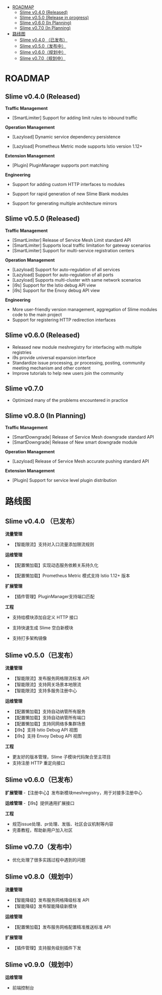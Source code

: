 - [ROADMAP](#roadmap)
  - [Slime v0.4.0 (Released)](#slime-v040-released)
  - [Slime v0.5.0 (Release in progress)](#slime-v050-release-in-progress)
  - [Slime v0.6.0 (In Planning)](#slime-v060-in-planning)
  - [Slime v0.7.0 (In Planning)](#slime-v070-in-planning)
- [路线图](#路线图)
  - [Slime v0.4.0 （已发布）](#slime-v040-已发布)
  - [Slime v0.5.0（发布中）](#slime-v050发布中)
  - [Slime v0.6.0（规划中）](#slime-v060规划中)
  - [Slime v0.7.0（规划中）](#slime-v070规划中)



# ROADMAP

## Slime v0.4.0 (Released)

**Traffic Management**

- [SmartLimiter] Support for adding limit rules to inbound traffic

**Operation Management**

- [Lazyload] Dynamic service dependency persistence

- [Lazyload] Prometheus Metric mode supports Istio version 1.12+

**Extension Management**

- [Plugin] PluginManager supports port matching

**Engineering**

- Support for adding custom HTTP interfaces to modules

- Support for rapid generation of new Slime Blank modules

- Support for generating multiple architecture mirrors



## Slime v0.5.0 (Released)

**Traffic Management**

- [SmartLimiter] Release of Service Mesh Limit standard API
- [SmartLimiter] Supports local traffic limitation for gateway scenarios
- [SmartLimiter] Support for multi-service registration centers

**Operation Management**

- [Lazyload] Support for auto-regulation of all services
- [Lazyload] Support for auto-regulation of all ports
- [Lazyload] Supports multi-cluster with same network scenarios
- [i9s] Support for the Istio debug API view
- [i9s] Support for the Envoy debug API view

**Engineering**

- More user-friendly version management, aggregation of Slime modules code to the main project
- Support for registering HTTP redirection interfaces


## Slime v0.6.0 (Released)

- Released new module meshregistry for interfacing with multiple registries
- i9s provide universal expansion interface
- Standardize issue processing, pr processing, posting, community meeting mechanism and other content
- Improve tutorials to help new users join the community

## Slime v0.7.0

- Optimized many of the problems encountered in practice


## Slime v0.8.0 (In Planning)

**Traffic Management**

- [SmartDowngrade] Release of Service Mesh downgrade standard API
- [SmartDowngrade] Release of New smart downgrade module

**Operation Management**

- [Lazyload] Release of Service Mesh accurate pushing standard API

**Extension Management**

- [Plugin] Support for service level plugin distribution


# 路线图

## Slime v0.4.0 （已发布）

**流量管理**

- 【智能限流】支持对入口流量添加限流规则

**运维管理**

- 【配置懒加载】实现动态服务依赖关系持久化

- 【配置懒加载】Prometheus Metric 模式支持 Istio 1.12+ 版本

**扩展管理**

- 【插件管理】PluginManager支持端口匹配

**工程**

- 支持给模块添加自定义 HTTP 接口

- 支持快速生成 Slime 空白新模块

- 支持打多架构镜像



## Slime v0.5.0（已发布）

**流量管理**

- 【智能限流】发布服务网格限流标准 API
- 【智能限流】支持网关场景本地限流
- 【智能限流】支持多服务注册中心

**运维管理**

- 【配置懒加载】支持自动纳管所有服务
- 【配置懒加载】支持自动纳管所有端口
- 【配置懒加载】支持同网络多集群场景
- 【i9s】支持 Istio Debug API 视图
- 【i9s】支持 Envoy Debug API 视图

**工程**

- 更友好的版本管理，Slime 子模块代码聚合至主项目
- 支持注册 HTTP 重定向接口


## Slime v0.6.0（已发布）

**扩展管理**
-【注册中心】发布新模块meshregistry，用于对接多注册中心

**运维管理**
-【i9s】提供通用扩展接口

**工程**
- 规范issue处理、pr处理、发版、社区会议机制等内容 
- 完善教程，帮助新用户加入社区


## Slime v0.7.0（发布中）

- 优化处理了很多实践过程中遇到的问题


## Slime v0.8.0（规划中）

**流量管理**

- 【智能降级】发布服务网格降级标准 API
- 【智能降级】发布智能降级新模块

**运维管理**

- 【配置懒加载】发布服务网格配置精准推送标准 API

**扩展管理**

- 【插件管理】支持服务级别插件下发


## Slime v0.9.0（规划中）

**运维管理**
- 前端控制台